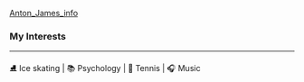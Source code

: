 [Anton_James_info](https://github.com/AntonJames-Sistence/AntonJames-Sistence/assets/126339704/3dc83344-8768-4033-a003-5fe7828bc54b)

### My Interests
---
⛸️ Ice skating | 📚 Psychology | 🎾 Tennis | 🎧 Music
